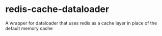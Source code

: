# redis-cache-dataloader
A wrapper for dataloader that uses redis as a cache layer in place of the default memory cache

